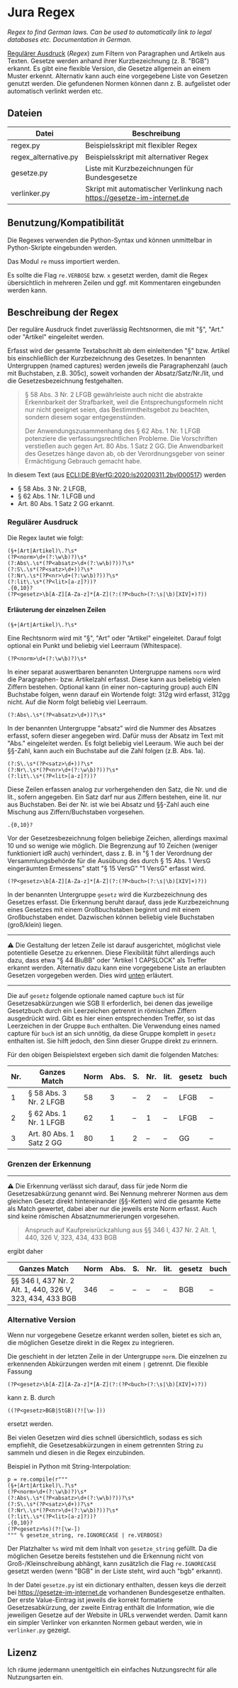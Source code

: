 # Jura  Regex
*Regex to find German laws. Can be used to automatically link to legal databases etc. Documentation in German.*

[Regulärer Ausdruck](https://de.wikipedia.org/wiki/Regul%C3%A4rer_Ausdruck) (*Regex*) zum Filtern von Paragraphen und Artikeln aus Texten. Gesetze
werden anhand ihrer Kurzbezeichnung (z. B. "BGB") erkannt. Es gibt eine flexible Version, die Gesetze allgemein an einem Muster erkennt.
Alternativ kann auch eine vorgegebene Liste von Gesetzen genutzt werden. Die gefundenen Normen können dann z. B. aufgelistet oder
automatisch verlinkt werden etc.

## Dateien
Datei|Beschreibung
---|---
regex.py|Beispielsskript mit flexibler Regex
regex_alternative.py|Beispielsskript mit alternativer Regex
gesetze.py|Liste mit Kurzbezeichnungen für Bundesgesetze
verlinker.py|Skript mit automatischer Verlinkung nach https://gesetze-im-internet.de

## Benutzung/Kompatibilität
Die Regexes verwenden die Python-Syntax und können unmittelbar in Python-Skripte eingebunden werden.

Das Modul `re` muss importiert werden.

Es sollte die Flag `re.VERBOSE` bzw. `x` gesetzt werden, damit die Regex übersichtlich in mehreren Zeilen und ggf. mit Kommentaren
eingebunden werden kann.

## Beschreibung der Regex
Der reguläre Ausdruck findet zuverlässig Rechtsnormen, die mit "§", "Art." oder "Artikel" eingeleitet werden.

Erfasst wird der gesamte Textabschnitt ab dem einleitenden "§" bzw. Artikel bis einschließlich der Kurzbezeichnung des Gesetzes. In
benannten Untergruppen (named captures) werden jeweils die Paragraphenzahl (auch mit Buchstaben, z.B. 305c), soweit vorhanden der
Absatz/Satz/Nr./lit, und die Gesetzesbezeichnung festgehalten.


> § 58 Abs. 3 Nr. 2 LFGB gewährleiste auch nicht die abstrakte Erkennbarkeit der Strafbarkeit, weil die Entsprechungsformeln nicht nur nicht
 geeignet seien, das Bestimmtheitsgebot zu beachten, sondern diesem sogar entgegenstünden.
>
> Der Anwendungszusammenhang des § 62 Abs. 1 Nr. 1 LFGB potenziere die verfassungsrechtlichen Probleme. Die Vorschriften verstießen auch
gegen Art. 80 Abs. 1 Satz 2 GG. Die Anwendbarkeit des Gesetzes hänge davon ab, ob der Verordnungsgeber von seiner Ermächtigung Gebrauch
gemacht habe.

In diesem Text (aus [ECLI:DE:BVerfG:2020:ls20200311.2bvl000517](http://www.bverfg.de/e/ls20200311_2bvl000517.html)) werden
* § 58 Abs. 3 Nr. 2 LFGB,
* § 62 Abs. 1 Nr. 1 LFGB und
* Art. 80 Abs. 1 Satz 2 GG erkannt.


### Regulärer Ausdruck

Die Regex lautet wie folgt:

```
(§+|Art|Artikel)\.?\s*
(?P<norm>\d+(?:\w\b)?)\s*
(?:Abs\.\s*(?P<absatz>\d+(?:\w\b)?))?\s*
(?:S\.\s*(?P<satz>\d+))?\s*
(?:Nr\.\s*(?P<nr>\d+(?:\w\b)?))?\s*
(?:lit\.\s*(?P<lit>[a-z]?))?
.{0,10}?
(?P<gesetz>\b[A-Z][A-Za-z]*[A-Z](?:(?P<buch>(?:\s|\b)[XIV]+)?))
```
#### Erläuterung der einzelnen Zeilen

```
(§+|Art|Artikel)\.?\s*
```
Eine Rechtsnorm wird mit "§", "Art" oder "Artikel" eingeleitet. Darauf folgt optional ein Punkt und beliebig viel Leerraum (Whitespace).

```
(?P<norm>\d+(?:\w\b)?)\s*
```
In einer separat auswertbaren benannten Untergruppe namens `norm` wird die Paragraphen- bzw. Artikelzahl erfasst. Diese kann aus beliebig
vielen Ziffern bestehen. Optional kann (in einer non-capturing group) auch EIN Buchstabe folgen, wenn darauf ein Wortende folgt: 312g wird
erfasst, 312gg nicht. Auf die Norm folgt beliebig viel Leerraum.

```
(?:Abs\.\s*(?P<absatz>\d+))?\s*
```
In der benannten Untergruppe "absatz" wird die Nummer des Absatzes erfasst, sofern dieser angegeben wird. Dafür muss der Absatz im Text mit
"Abs." eingeleitet werden. Es folgt beliebig viel Leeraum. Wie auch bei der §§-Zahl, kann auch ein Buchstabe auf die Zahl folgen
(z.B. Abs. 1a).

```
(?:S\.\s*(?P<satz>\d+))?\s*
(?:Nr\.\s*(?P<nr>\d+(?:\w\b)?))?\s*
(?:lit\.\s*(?P<lit>[a-z]?))?
```
Diese Zeilen erfassen analog zur vorhergehenden den Satz, die Nr. und die lit., sofern angegeben. Ein Satz darf nur aus Ziffern bestehen,
eine lit. nur aus Buchstaben. Bei der Nr. ist wie bei Absatz und §§-Zahl auch eine Mischung aus Ziffern/Buchstaben vorgesehen.

```
.{0,10}?
```
Vor der Gesetzesbezeichnung folgen beliebige Zeichen, allerdings maximal 10 und so wenige wie möglich. Die Begrenzung auf 10 Zeichen
(weniger funktioniert idR auch) verhindert, dass z. B. in  "§ 1 der Verordnung der Versammlungsbehörde für die Ausübung des durch
§ 15 Abs. 1 VersG eingeräumten Ermessens" statt "§ 15 VersG" "1 VersG" erfasst wird.

```
(?P<gesetz>\b[A-Z][A-Za-z]*[A-Z](?:(?P<buch>(?:\s|\b)[XIV]+)?))
```
In der benannten Untergruppe `gesetz` wird die Kurzbezeichnung des Gesetzes erfasst. Die Erkennung beruht darauf, dass jede Kurzbezeichnung
eines Gesetzes mit einem Großbuchstaben beginnt und mit einem Großbuchstaben endet. Dazwischen können beliebig viele Buchstaben (groß/klein)
 liegen.
***
⚠️ Die Gestaltung der letzen Zeile ist darauf ausgerichtet, möglichst viele potentielle Gesetze zu erkennen. Diese Flexibilität führt
allerdings auch dazu, dass etwa "§ 44 BluBB" oder "Artikel 1 CAPSLOCK" als Treffer erkannt werden. Alternativ dazu kann eine vorgegebene
Liste an erlaubten Gesetzen vorgegeben werden. Dies wird [unten](#Alternative_Version) erläutert.
***
Die auf `gesetz` folgende optionale named capture `buch` ist für Gesetzesabkürzungen wie SGB II erforderlich, bei denen das jeweilige
Gesetzbuch durch ein Leerzeichen getrennt in römischen Ziffern ausgedrückt wird. Gibt es hier einen entsprechenden Treffer, so ist das
Leerzeichen in der Gruppe `Buch` enthalten. Die Verwendung eines named capture für `buch` ist an sich unnötig, da diese Gruppe komplett in `gesetz`
enthalten ist. Sie hilft jedoch, den Sinn dieser Gruppe direkt zu erinnern.


Für den obigen Beispielstext ergeben sich damit die folgenden Matches:

Nr. | Ganzes Match          | Norm | Abs. | S.  | Nr. | lit. | gesetz | buch
--- | ---                   | ---  | ---  | --- | --- | ---  | ---    | ---
1   |§ 58 Abs. 3 Nr. 2 LFGB | 58   | 3    | –   | 2   | –    | LFGB   | –
2   |§ 62 Abs. 1 Nr. 1 LFGB | 62   | 1    | –   | 1   | –    | LFGB   | –
3   |Art. 80 Abs. 1 Satz 2 GG| 80  | 1    | 2   | –   | –    | GG     | –

### Grenzen der Erkennung
***
⚠️ Die Erkennung verlässt sich darauf, dass für jede Norm die Gesetzesabkürzung genannt wird. Bei Nennung mehrerer Normen aus dem gleichen
Gesetz direkt hintereinander (§§-Ketten) wird die gesamte Kette als Match gewertet, dabei aber nur die jeweils erste Norm erfasst. Auch sind
keine römischen Absatznummerierungen vorgesehen.


> Anspruch auf Kaufpreisrückzahlung aus §§ 346 I, 437 Nr. 2 Alt. 1, 440, 326
V, 323, 434, 433 BGB

ergibt daher

 Ganzes Match          | Norm | Abs. | S.  | Nr. | lit. | gesetz | buch
 ---                   | ---  | ---  | --- | --- | ---  | ---    | ---
§§ 346 I, 437 Nr. 2 Alt. 1, 440, 326 V, 323, 434, 433 BGB | 346   | –    | –   | –   | –    | BGB   | –

### Alternative Version
Wenn nur vorgegebene Gesetze erkannt werden sollen, bietet es sich an, die möglichen Gesetze direkt in die Regex zu integrieren.

Die geschieht in der letzten Zeile in der Untergruppe ``norm``. Die einzelnen zu erkennenden Abkürzungen werden mit einem ``|`` getrennt.
Die flexible Fassung

```
(?P<gesetz>\b[A-Z][A-Za-z]*[A-Z](?:(?P<buch>(?:\s|\b)[XIV]+)?))
```

kann z. B. durch

```
((?P<gesetz>BGB|StGB)(?![\w-]))
```

ersetzt werden.

Bei vielen Gesetzen wird dies schnell übersichtlich, sodass es sich empfiehlt, die Gesetzesabkürzungen in einem getrennten String zu sammeln
und diesen in die Regex einzubinden.

Beispiel in Python mit String-Interpolation:

```
p = re.compile(r"""
(§+|Art|Artikel)\.?\s*
(?P<norm>\d+(?:\w\b)?)\s*
(?:Abs\.\s*(?P<absatz>\d+(?:\w\b)?))?\s*
(?:S\.\s*(?P<satz>\d+))?\s*
(?:Nr\.\s*(?P<nr>\d+(?:\w\b)?))?\s*
(?:lit\.\s*(?P<lit>[a-z]?))?
.{0,10}?
(?P<gesetz>%s)(?![\w-])
""" % gesetze_string, re.IGNORECASE | re.VERBOSE)

```
Der Platzhalter ``%s`` wird mit dem Inhalt von ``gesetze_string`` gefüllt. Da die möglichen Gesetze bereits feststehen und die Erkennung
nicht von Groß-/Kleinschreibung abhängt, kann zusätzlich die Flag ``re.IGNORECASE`` gesetzt werden (wenn "BGB" in der Liste steht, wird auch
"bgb" erkannt).

In der Datei ``gesetze.py`` ist ein dictionary enthalten, dessen keys die derzeit bei https://gesetze-im-internet.de vorhandenen
Bundesgesetze enthalten. Der erste Value-Eintrag ist jeweils die korrekt formatierte Gesetzesabkürzung, der zweite Eintrag enthält die
Information, wie die jeweiligen Gesetze auf der Website in URLs verwendet werden. Damit kann ein simpler Verlinker von erkannten Normen
gebaut werden, wie in ``verlinker.py`` gezeigt.


## Lizenz
Ich räume jedermann unentgeltlich ein einfaches Nutzungsrecht für alle Nutzungsarten ein.
